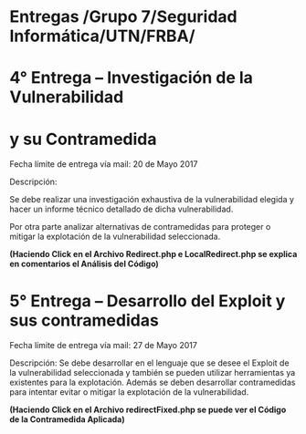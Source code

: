 # Entregas /Grupo 7/Seguridad Informática/UTN/FRBA/

# 4° Entrega – Investigación de la Vulnerabilidad
#  y su Contramedida

Fecha límite de entrega vía mail: 20 de Mayo 2017

Descripción: 

Se debe realizar una investigación exhaustiva de la vulnerabilidad elegida y hacer un informe técnico detallado 
de dicha vulnerabilidad. 

Por otra parte analizar alternativas de contramedidas para proteger o mitigar la explotación de la vulnerabilidad seleccionada.


**(Haciendo Click en el Archivo Redirect.php e LocalRedirect.php se explica en comentarios el Análisis del Código)**

# 5° Entrega – Desarrollo del Exploit y sus contramedidas

Fecha límite de entrega vía mail: 27 de Mayo 2017

Descripción: Se debe desarrollar en el lenguaje que se desee el Exploit de la vulnerabilidad seleccionada y también se pueden utilizar herramientas ya existentes para la explotación. Además se deben desarrollar contramedidas para intentar evitar o mitigar la explotación de la vulnerabilidad.

**(Haciendo Click en el Archivo redirectFixed.php se puede ver el Código de la Contramedida Aplicada)**
